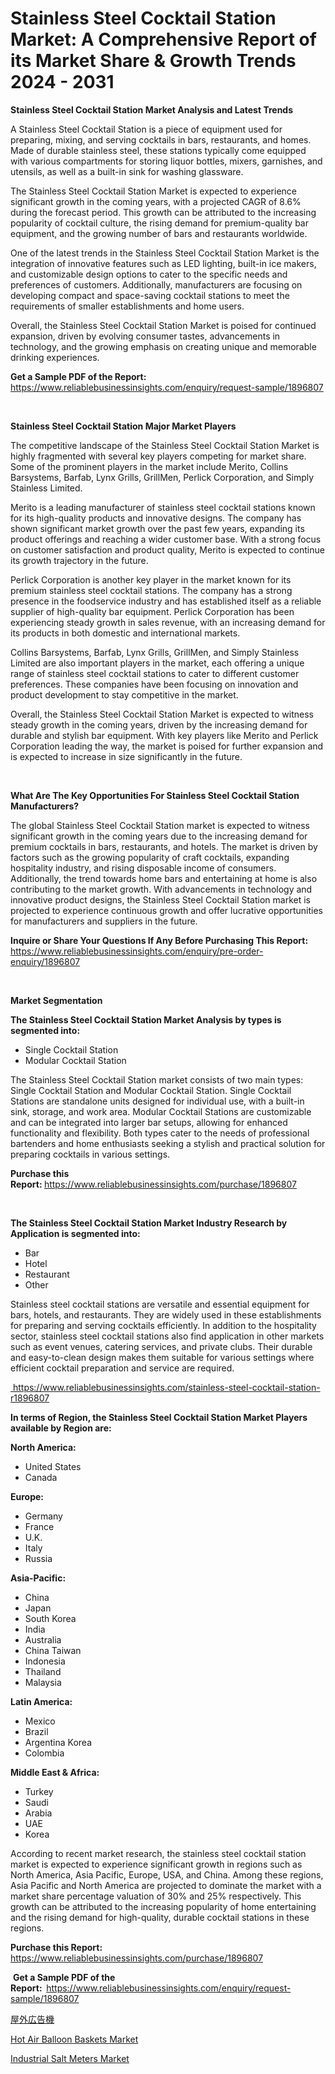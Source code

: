 <p><h1>Stainless Steel Cocktail Station Market: A Comprehensive Report of its Market Share & Growth Trends 2024 - 2031</h1></p><p><strong>Stainless Steel Cocktail Station Market Analysis and Latest Trends</strong></p>
<p><p>A Stainless Steel Cocktail Station is a piece of equipment used for preparing, mixing, and serving cocktails in bars, restaurants, and homes. Made of durable stainless steel, these stations typically come equipped with various compartments for storing liquor bottles, mixers, garnishes, and utensils, as well as a built-in sink for washing glassware.</p><p>The Stainless Steel Cocktail Station Market is expected to experience significant growth in the coming years, with a projected CAGR of 8.6% during the forecast period. This growth can be attributed to the increasing popularity of cocktail culture, the rising demand for premium-quality bar equipment, and the growing number of bars and restaurants worldwide.</p><p>One of the latest trends in the Stainless Steel Cocktail Station Market is the integration of innovative features such as LED lighting, built-in ice makers, and customizable design options to cater to the specific needs and preferences of customers. Additionally, manufacturers are focusing on developing compact and space-saving cocktail stations to meet the requirements of smaller establishments and home users.</p><p>Overall, the Stainless Steel Cocktail Station Market is poised for continued expansion, driven by evolving consumer tastes, advancements in technology, and the growing emphasis on creating unique and memorable drinking experiences.</p></p>
<p><strong>Get a Sample PDF of the Report:&nbsp;</strong> <a href="https://www.reliablebusinessinsights.com/enquiry/request-sample/1896807">https://www.reliablebusinessinsights.com/enquiry/request-sample/1896807</a></p>
<p>&nbsp;</p>
<p><strong>Stainless Steel Cocktail Station Major Market Players</strong></p>
<p><p>The competitive landscape of the Stainless Steel Cocktail Station Market is highly fragmented with several key players competing for market share. Some of the prominent players in the market include Merito, Collins Barsystems, Barfab, Lynx Grills, GrillMen, Perlick Corporation, and Simply Stainless Limited.</p><p>Merito is a leading manufacturer of stainless steel cocktail stations known for its high-quality products and innovative designs. The company has shown significant market growth over the past few years, expanding its product offerings and reaching a wider customer base. With a strong focus on customer satisfaction and product quality, Merito is expected to continue its growth trajectory in the future.</p><p>Perlick Corporation is another key player in the market known for its premium stainless steel cocktail stations. The company has a strong presence in the foodservice industry and has established itself as a reliable supplier of high-quality bar equipment. Perlick Corporation has been experiencing steady growth in sales revenue, with an increasing demand for its products in both domestic and international markets.</p><p>Collins Barsystems, Barfab, Lynx Grills, GrillMen, and Simply Stainless Limited are also important players in the market, each offering a unique range of stainless steel cocktail stations to cater to different customer preferences. These companies have been focusing on innovation and product development to stay competitive in the market.</p><p>Overall, the Stainless Steel Cocktail Station Market is expected to witness steady growth in the coming years, driven by the increasing demand for durable and stylish bar equipment. With key players like Merito and Perlick Corporation leading the way, the market is poised for further expansion and is expected to increase in size significantly in the future.</p></p>
<p>&nbsp;</p>
<p><strong>What Are The Key Opportunities For Stainless Steel Cocktail Station Manufacturers?</strong></p>
<p><p>The global Stainless Steel Cocktail Station market is expected to witness significant growth in the coming years due to the increasing demand for premium cocktails in bars, restaurants, and hotels. The market is driven by factors such as the growing popularity of craft cocktails, expanding hospitality industry, and rising disposable income of consumers. Additionally, the trend towards home bars and entertaining at home is also contributing to the market growth. With advancements in technology and innovative product designs, the Stainless Steel Cocktail Station market is projected to experience continuous growth and offer lucrative opportunities for manufacturers and suppliers in the future.</p></p>
<p><strong>Inquire or Share Your Questions If Any Before Purchasing This Report:</strong> <a href="https://www.reliablebusinessinsights.com/enquiry/pre-order-enquiry/1896807">https://www.reliablebusinessinsights.com/enquiry/pre-order-enquiry/1896807</a></p>
<p>&nbsp;</p>
<p><strong>Market Segmentation</strong></p>
<p><strong>The Stainless Steel Cocktail Station Market Analysis by types is segmented into:</strong></p>
<p><ul><li>Single Cocktail Station</li><li>Modular Cocktail Station</li></ul></p>
<p><p>The Stainless Steel Cocktail Station market consists of two main types: Single Cocktail Station and Modular Cocktail Station. Single Cocktail Stations are standalone units designed for individual use, with a built-in sink, storage, and work area. Modular Cocktail Stations are customizable and can be integrated into larger bar setups, allowing for enhanced functionality and flexibility. Both types cater to the needs of professional bartenders and home enthusiasts seeking a stylish and practical solution for preparing cocktails in various settings.</p></p>
<p><strong>Purchase this Report:&nbsp;</strong><a href="https://www.reliablebusinessinsights.com/purchase/1896807">https://www.reliablebusinessinsights.com/purchase/1896807</a></p>
<p>&nbsp;</p>
<p><strong>The Stainless Steel Cocktail Station Market Industry Research by Application is segmented into:</strong></p>
<p><ul><li>Bar</li><li>Hotel</li><li>Restaurant</li><li>Other</li></ul></p>
<p><p>Stainless steel cocktail stations are versatile and essential equipment for bars, hotels, and restaurants. They are widely used in these establishments for preparing and serving cocktails efficiently. In addition to the hospitality sector, stainless steel cocktail stations also find application in other markets such as event venues, catering services, and private clubs. Their durable and easy-to-clean design makes them suitable for various settings where efficient cocktail preparation and service are required.</p></p>
<p><a href="https://www.reliablebusinessinsights.com/stainless-steel-cocktail-station-r1896807">&nbsp;https://www.reliablebusinessinsights.com/stainless-steel-cocktail-station-r1896807</a></p>
<p><strong>In terms of Region, the Stainless Steel Cocktail Station Market Players available by Region are:</strong></p>
<p>
    <p> <strong> North America: </strong>
        <ul>
            <li>United States</li>
            <li>Canada</li>
        </ul>
        </p> 
    <p> <strong> Europe: </strong>
        <ul>
            <li>Germany</li>
            <li>France</li>
            <li>U.K.</li>
            <li>Italy</li>
            <li>Russia</li>
        </ul>
        </p> 
    <p> <strong> Asia-Pacific: </strong>
        <ul>
            <li>China</li>
            <li>Japan</li>
            <li>South Korea</li>
            <li>India</li>
            <li>Australia</li>
            <li>China Taiwan</li>
            <li>Indonesia</li>
            <li>Thailand</li>
            <li>Malaysia</li>
        </ul>
        </p> 
    <p> <strong> Latin America: </strong>
        <ul>
            <li>Mexico</li>
            <li>Brazil</li>
            <li>Argentina Korea</li>
            <li>Colombia</li>
        </ul>
        </p> 
    <p> <strong> Middle East & Africa: </strong>
        <ul>
            <li>Turkey</li>
            <li>Saudi</li>
            <li>Arabia</li>
            <li>UAE</li>
            <li>Korea</li>
        </ul>
    </p>
    </p>
<p><p>According to recent market research, the stainless steel cocktail station market is expected to experience significant growth in regions such as North America, Asia Pacific, Europe, USA, and China. Among these regions, Asia Pacific and North America are projected to dominate the market with a market share percentage valuation of 30% and 25% respectively. This growth can be attributed to the increasing popularity of home entertaining and the rising demand for high-quality, durable cocktail stations in these regions.</p></p>
<p><strong>Purchase this Report: </strong><a href="https://www.reliablebusinessinsights.com/purchase/1896807">https://www.reliablebusinessinsights.com/purchase/1896807</a></p>
<p>&nbsp;<strong>Get a Sample PDF of the Report:&nbsp;&nbsp;</strong><a href="https://www.reliablebusinessinsights.com/enquiry/request-sample/1896807">https://www.reliablebusinessinsights.com/enquiry/request-sample/1896807</a></p>
<p><strong></strong></p>
<p><p><a href="https://github.com/LenoraKris2023/Market-Research-Report-List-1/blob/main/5462210160764.md">屋外広告機</a></p><p><a href="https://github.com/wrwgzwbr35/Market-Research-Report-List-1/blob/main/hot-air-balloon-baskets-market.md">Hot Air Balloon Baskets Market</a></p><p><a href="https://view.publitas.com/reportprime-1/industrial-salt-meters-market-research-report-includes-analysis-on-market-size-share-and-growth-rate-at-5-4-cagr-forecasted-from-2024-to-2031/">Industrial Salt Meters Market</a></p></p>